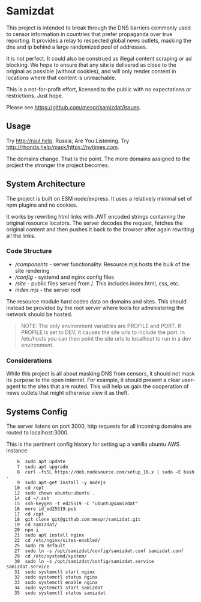 # Samizdat

This project is intended to break through the DNS barriers commonly used
to censor information in countries that prefer propaganda over true reporting.
It provides a relay to respected global news outlets, masking the dns and ip
behind a large randomized pool of addresses.

It is not perfect. It could also be construed as illegal content scraping or
ad blocking. We hope to ensure that any site is delivered as close
to the original as possible (without cookies), and will only render content
in locations where that content is unreachable.

This is a not-for-profit effort, licensed to the public with no expectations
or restrictions. Just hope.

Please see https://github.com/mespr/samizdat/issues.

## Usage

Try http://raul.help. Russia, Are You Listening. Try http://rhonda.help/mask/https://nytimes.com.

The domains change. That is the point. The more domains assigned to the project
the stronger the project becomes.

## System Architecture
The project is built on ESM node/express. It uses a relatively minimal set of 
npm plugins and no cookies.

It works by rewriting html links with JWT encoded strings containing the original
resource locators. The server decodes the request, fetches the original content
and then pushes it back to the browser after again rewriting all the links.

### Code Structure
* */components* - server functionality. Resource.mjs hosts the bulk of the site rendering
* */config* - systemd and nginx config files
* */site* - public files served from /. This includes index.html, css, etc.
* *index.mjs* - the server root 

The resource module hard codes data on domains and sites. This should instead
be provided by the root server where tools for administering the network should
be hosted.

> NOTE: The only environment variables are PROFILE and PORT. If PROFILE is set to DEV,
> it causes the site urls to include the port. In /etc/hosts you can then point the
> site urls to localhost to run in a dev environment.

### Considerations

While this project is all about masking DNS from censors,
it should not mask its purpose to the open internet. For example, it should
present a clear user-agent to the sites that are routed. This will help us
gain the cooperation of news outlets that might otherwise view it as theft.

## Systems Config
The server listens on port 3000, http requests for all incoming domains are
routed to localhost:3000.

This is the pertinent config history for setting up a vanilla ubuntu AWS instance

```shell
    6  sudo apt update
    7  sudo apt upgrade
    8  curl -fsSL https://deb.nodesource.com/setup_16.x | sudo -E bash -
    9  sudo apt-get install -y nodejs
   10  cd /opt
   12  sudo chown ubuntu:ubuntu .
   14  cd ~/.ssh
   15  ssh-keygen -t ed25519 -C "ubuntu@samizdat"
   16  more id_ed25519.pub 
   17  cd /opt
   18  git clone git@github.com:mespr/samizdat.git
   19  cd samizdat/
   20  npm i
   21  sudo apt install nginx
   22  cd /etc/nginx/sites-enabled/
   25  sudo rm default
   27  sudo ln -s /opt/samizdat/config/samizdat.conf samizdat.conf
   29  cd /etc/systemd/system/
   30  sudo ln -s /opt/samizdat/config/samizdat.service samizdat.service
   31  sudo systemctl start nginx
   32  sudo systemctl status nginx
   33  sudo systemctl enable nginx
   34  sudo systemctl start samizdat
   35  sudo systemctl status samizdat
```
